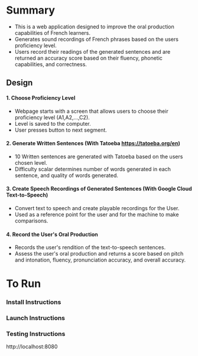 # Summary
- This is a web application designed to improve the oral production capabilities of French learners.
- Generates sound recordings of French phrases based on the users proficiency level.
- Users record their readings of the generated sentences and are returned an accuracy score based on their fluency, phonetic capabilities, and correctness.

## Design

#### 1. Choose Proficiency Level
- Webpage starts with a screen that allows users to choose their proficiency level (A1,A2,...,C2).
- Level is saved to the computer.
- User presses button to next segment.

#### 2. Generate Written Sentences (With Tatoeba https://tatoeba.org/en)
- 10 Written sentences are generated with Tatoeba based on the users chosen level.
- Difficulty scalar determines number of words generated in each sentence, and quality of words generated.

#### 3. Create Speech Recordings of Generated Sentences (With Google Cloud Text-to-Speech)
- Convert text to speech and create playable recordings for the User.
- Used as a reference point for the user and for the machine to make comparisons.

#### 4. Record the User's Oral Production
- Records the user's rendition of the text-to-speech sentences.
- Assess the user's oral production and returns a score based on pitch and intonation, fluency, pronunciation accuracy, and overall accuracy.

# To Run
### Install Instructions


### Launch Instructions

### Testing Instructions

http://localhost:8080